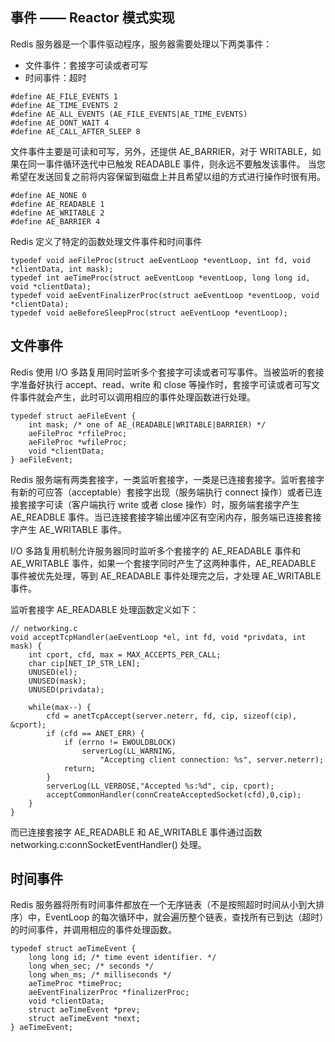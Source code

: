 ## 事件 —— Reactor 模式实现
Redis 服务器是一个事件驱动程序，服务器需要处理以下两类事件：
- 文件事件：套接字可读或者可写
- 时间事件：超时

```
#define AE_FILE_EVENTS 1
#define AE_TIME_EVENTS 2
#define AE_ALL_EVENTS (AE_FILE_EVENTS|AE_TIME_EVENTS)
#define AE_DONT_WAIT 4
#define AE_CALL_AFTER_SLEEP 8
```
文件事件主要是可读和可写，另外，还提供 AE_BARRIER，对于 WRITABLE，如果在同一事件循环迭代中已触发 READABLE 事件，则永远不要触发该事件。 当您希望在发送回复之前将内容保留到磁盘上并且希望以组的方式进行操作时很有用。
```
#define AE_NONE 0
#define AE_READABLE 1
#define AE_WRITABLE 2
#define AE_BARRIER 4
```
Redis 定义了特定的函数处理文件事件和时间事件
```
typedef void aeFileProc(struct aeEventLoop *eventLoop, int fd, void *clientData, int mask);
typedef int aeTimeProc(struct aeEventLoop *eventLoop, long long id, void *clientData);
typedef void aeEventFinalizerProc(struct aeEventLoop *eventLoop, void *clientData);
typedef void aeBeforeSleepProc(struct aeEventLoop *eventLoop);
```

## 文件事件
Redis 使用 I/O 多路复用同时监听多个套接字可读或者可写事件。当被监听的套接字准备好执行 accept、read、write 和 close 等操作时，套接字可读或者可写文件事件就会产生，此时可以调用相应的事件处理函数进行处理。
```
typedef struct aeFileEvent {
    int mask; /* one of AE_(READABLE|WRITABLE|BARRIER) */
    aeFileProc *rfileProc;
    aeFileProc *wfileProc;
    void *clientData;
} aeFileEvent;
```
Redis 服务端有两类套接字，一类监听套接字，一类是已连接套接字。监听套接字有新的可应答（acceptable）套接字出现（服务端执行 connect 操作）或者已连接套接字可读（客户端执行 write 或者 close 操作）时，服务端套接字产生 AE_READBLE 事件。当已连接套接字输出缓冲区有空闲内存，服务端已连接套接字产生 AE_WRITABLE 事件。

I/O 多路复用机制允许服务器同时监听多个套接字的 AE_READABLE 事件和 AE_WRITABLE 事件，如果一个套接字同时产生了这两种事件，AE_READABLE 事件被优先处理，等到 AE_READABLE 事件处理完之后，才处理 AE_WRITABLE 事件。

监听套接字 AE_READABLE 处理函数定义如下：
```
// networking.c
void acceptTcpHandler(aeEventLoop *el, int fd, void *privdata, int mask) {
    int cport, cfd, max = MAX_ACCEPTS_PER_CALL;
    char cip[NET_IP_STR_LEN];
    UNUSED(el);
    UNUSED(mask);
    UNUSED(privdata);

    while(max--) {
        cfd = anetTcpAccept(server.neterr, fd, cip, sizeof(cip), &cport);
        if (cfd == ANET_ERR) {
            if (errno != EWOULDBLOCK)
                serverLog(LL_WARNING,
                    "Accepting client connection: %s", server.neterr);
            return;
        }
        serverLog(LL_VERBOSE,"Accepted %s:%d", cip, cport);
        acceptCommonHandler(connCreateAcceptedSocket(cfd),0,cip);
    }
}
```
而已连接套接字 AE_READABLE 和 AE_WRITABLE 事件通过函数 networking.c:connSocketEventHandler() 处理。

## 时间事件
Redis 服务器将所有时间事件都放在一个无序链表（不是按照超时时间从小到大排序）中，EventLoop 的每次循环中，就会遍历整个链表，查找所有已到达（超时）的时间事件，并调用相应的事件处理函数。
```
typedef struct aeTimeEvent {
    long long id; /* time event identifier. */
    long when_sec; /* seconds */
    long when_ms; /* milliseconds */
    aeTimeProc *timeProc;
    aeEventFinalizerProc *finalizerProc;
    void *clientData;
    struct aeTimeEvent *prev;
    struct aeTimeEvent *next;
} aeTimeEvent;
```